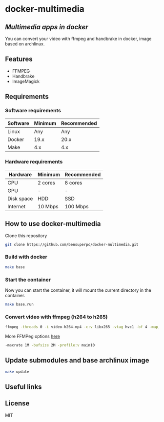 # docker-multimedia

## _Multimedia apps in docker_

You can convert your video with ffmpeg and handbrake in docker, image based on archlinux.

## Features

- FFMPEG
- Handbrake
- ImageMagick

## Requirements

### Software requirements

| Software | Minimum | Recommended |
| ------ | ------ | ------ |
| Linux | Any | Any |
| Docker | 19.x | 20.x |
| Make | 4.x | 4.x |

### Hardware requirements

| Hardware | Minimum | Recommended |
| ------ | ------ | ------ |
| CPU | 2 cores | 8 cores |
| GPU | - | - |
| Disk space | HDD | SSD |
| Internet | 10 Mbps | 100 Mbps |


## How to use docker-multimedia

Clone this repository

```bash
git clone https://github.com/bensuperpc/docker-multimedia.git
```

### Build with docker

```bash
make base
```

### Start the container

Now you can start the container, it will mount the current directory in the container.

```bash
make base.run
```

### Convert video with ffmpeg (h264 to h265)

```bash
ffmpeg -threads 0 -i video-h264.mp4 -c:v libx265 -vtag hvc1 -bf 4 -map_metadata 0 -map 0 -crf 18 -preset slow -c:a copy -c:s copy video-h265.mkv
```

More FFMPeg options [here](https://trac.ffmpeg.org/wiki/Encode/H.265)

```bash
-maxrate 1M -bufsize 2M -profile:v main10
```

## Update submodules and base archlinux image

```bash
make update
```

## Useful links

## License

MIT
